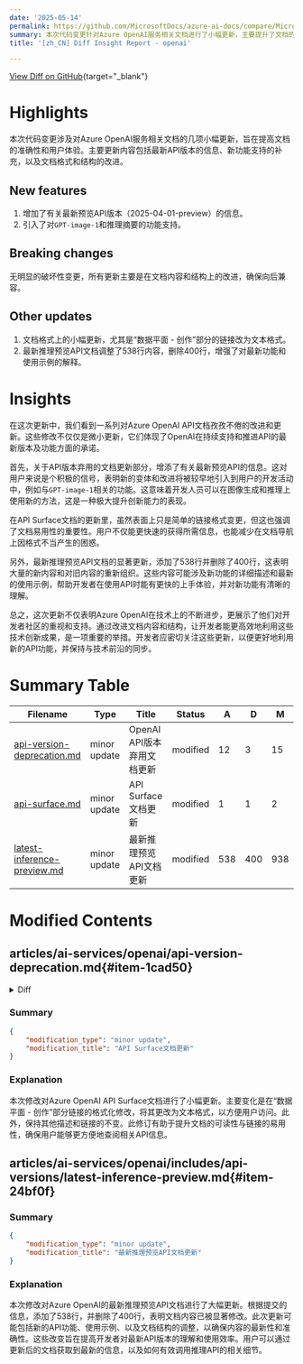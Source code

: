 ```yaml
---
date: '2025-05-14'
permalink: https://github.com/MicrosoftDocs/azure-ai-docs/compare/MicrosoftDocs:6d3cef9...MicrosoftDocs:2a41314
summary: 本次代码变更针对Azure OpenAI服务相关文档进行了小幅更新，主要提升了文档的准确性和用户体验。更新内容包括引入最新预览API版本的信息（2025-04-01-preview）、对`GPT-image-1`功能的支持，以及改善文档格式和结构。此次更新没有明显的破坏性变更，保持向后兼容。此外，文档格式的小幅更新及对推理预览API文档的显著调整，也增强了文档的可用性和对新功能的描述。这些调整强调了OpenAI对开发者社区的支持，旨在帮助开发者更高效地利用新技术与API功能。
title: '[zh_CN] Diff Insight Report - openai'

---
```


[View Diff on GitHub](https://github.com/MicrosoftDocs/azure-ai-docs/compare/MicrosoftDocs:6d3cef9...MicrosoftDocs:2a41314){target="_blank"}

# Highlights
本次代码变更涉及对Azure OpenAI服务相关文档的几项小幅更新，旨在提高文档的准确性和用户体验。主要更新内容包括最新API版本的信息、新功能支持的补充，以及文档格式和结构的改进。

## New features
1. 增加了有关最新预览API版本（2025-04-01-preview）的信息。
2. 引入了对`GPT-image-1`和推理摘要的功能支持。

## Breaking changes
无明显的破坏性变更，所有更新主要是在文档内容和结构上的改进，确保向后兼容。

## Other updates
1. 文档格式上的小幅更新，尤其是“数据平面 - 创作”部分的链接改为文本格式。
2. 最新推理预览API文档调整了538行内容，删除400行，增强了对最新功能和使用示例的解释。

# Insights
在这次更新中，我们看到一系列对Azure OpenAI API文档孜孜不倦的改进和更新。这些修改不仅仅是微小更新，它们体现了OpenAI在持续支持和推进API的最新版本及功能方面的承诺。

首先，关于API版本弃用的文档更新部分，增添了有关最新预览API的信息。这对用户来说是个积极的信号，表明新的变体和改进将被较早地引入到用户的开发活动中，例如与`GPT-image-1`相关的功能。这意味着开发人员可以在图像生成和推理上使用新的方法，这是一种极大提升创新能力的表现。

在API Surface文档的更新里，虽然表面上只是简单的链接格式变更，但这也强调了文档易用性的重要性。用户不仅能更快速的获得所需信息，也能减少在文档导航上因格式不当产生的困惑。

另外，最新推理预览API文档的显著更新，添加了538行并删除了400行，这表明大量的新内容和对旧内容的重新组织。这些内容可能涉及新功能的详细描述和最新的使用示例，帮助开发者在使用API时能有更快的上手体验，并对新功能有清晰的理解。

总之，这次更新不仅表明Azure OpenAI在技术上的不断进步，更展示了他们对开发者社区的重视和支持。通过改进文档内容和结构，让开发者能更高效地利用这些技术创新成果，是一项重要的举措。开发者应密切关注这些更新，以便更好地利用新的API功能，并保持与技术前沿的同步。

# Summary Table
|  Filename  | Type |    Title    | Status | A  | D  | M  |
|------------|------|-------------|--------|----|----|----|
| [api-version-deprecation.md](#item-1cad50) | minor update | OpenAI API版本弃用文档更新 | modified | 12 | 3 | 15 | 
| [api-surface.md](#item-a25fa2) | minor update | API Surface文档更新 | modified | 1 | 1 | 2 | 
| [latest-inference-preview.md](#item-24bf0f) | minor update | 最新推理预览API文档更新 | modified | 538 | 400 | 938 | 


# Modified Contents
## articles/ai-services/openai/api-version-deprecation.md{#item-1cad50}

<details>
<summary>Diff</summary>
````diff
@@ -18,17 +18,20 @@ This article is to help you understand the support lifecycle for the Azure OpenA
 
 
 > [!NOTE]
-> New API response objects may be added to the API response without version changes. We recommend you only parse the response objects you require. 
+> New API response objects may be added to the API response without version changes. We recommend you only parse the response objects you require.
+>
+> The latest Azure OpenAI spec uses OpenAPI 3.1. It is a known issue that this is currently not fully supported by [Azure API Management](/azure/api-management/api-management-key-concepts)
 
 ## Latest preview API releases
 
 Azure OpenAI API latest release:
 
-- Inference: [2025-03-01-preview](reference-preview.md)
-- Authoring: [2025-03-01-preview](https://github.com/Azure/azure-rest-api-specs/blob/main/specification/cognitiveservices/data-plane/AzureOpenAI/authoring/preview/)
+- Inference: [2025-04-01-preview](reference-preview.md)
+- Authoring: [2025-04-01-preview](authoring-reference-preview.md)
 
 This version contains support for the latest Azure OpenAI features including:
 
+- `GPT-image-1`, the evaluations API, reasoning summary with `o3` and `o4-mini` . [**Added in 2025-04-01-preview**]
 - [Responses API & support for `computer-use-preview` model](./how-to/responses.md) [**Added in 2025-03-01-preview**]
 - [Stored Completions (distillation) API](./how-to/stored-completions.md#stored-completions-api) [**Added in 2025-02-01-preview**]
 - [Predicted Outputs](./how-to/predicted-outputs.md) [**Added in 2025-01-01-preview**]
@@ -44,6 +47,12 @@ This version contains support for the latest Azure OpenAI features including:
 - [Function calling](./how-to/function-calling.md)  [**Added in 2023-07-01-preview**]
 - [Retrieval augmented generation with your data feature](./use-your-data-quickstart.md).  [**Added in 2023-06-01-preview**]
 
+## Changes between 2025-04-01-preview and 2025-03-01-preview
+
+- [`GPT-image-1` support](/azure/ai-services/openai/how-to/dall-e)
+- [Reasoning summary for `o3` and `o4-mini`](/azure/ai-services/openai/how-to/reasoning)
+- [Evaluation API](/azure/ai-services/openai/authoring-reference-preview#evaluation---create)
+
 ## Changes between 2025-03-01-preview and 2025-02-01-preview
 
 - [Responses API](./how-to/responses.md)
````
</details>

### Summary

```json
{
    "modification_type": "minor update",
    "modification_title": "OpenAI API版本弃用文档更新"
}
```

### Explanation
本次修改对Azure OpenAI API版本弃用文档进行了小幅更新。具体来说，增加了有关最新预览API发布的信息，包括推理和创作的版本更新，改为2025-04-01-preview。同时，新增了一些API功能的支持，例如`GPT-image-1`和推理摘要等。这些修改旨在确保文档的准确性和时效性，以帮助用户更好地理解API的生命周期支持。有关详细变更，文档中也添加了关于不同API版本之间差异的章节。

## articles/ai-services/openai/includes/api-surface.md{#item-a25fa2}

<details>
<summary>Diff</summary>
````diff
@@ -22,7 +22,7 @@ Each API surface/specification encapsulates a different set of Azure OpenAI capa
 | API | Latest preview release | Latest GA release | Specifications | Description |
 |:---|:----|:----|:----|:---|
 | **Control plane** | [`2024-06-01-preview`](/rest/api/aiservices/accountmanagement/operation-groups?view=rest-aiservices-accountmanagement-2024-06-01-preview&preserve-view=true) | [`2024-10-01`](/rest/api/aiservices/accountmanagement/deployments/create-or-update?view=rest-aiservices-accountmanagement-2024-10-01&tabs=HTTP&preserve-view=true) | [Spec files](https://github.com/Azure/azure-rest-api-specs/tree/main/specification/cognitiveservices/resource-manager/Microsoft.CognitiveServices) | Azure OpenAI shares a common control plane with all other Azure AI Services. The control plane API is used for things like [creating Azure OpenAI resources](/rest/api/aiservices/accountmanagement/accounts/create?view=rest-aiservices-accountmanagement-2023-05-01&tabs=HTTP&preserve-view=true), [model deployment](/rest/api/aiservices/accountmanagement/deployments/create-or-update?view=rest-aiservices-accountmanagement-2023-05-01&tabs=HTTP&preserve-view=true), and other higher level resource management tasks. The control plane also governs what is possible to do with capabilities like Azure Resource Manager, Bicep, Terraform, and Azure CLI.|
-| **Data plane - authoring** | `2025-04-01-preview` | `2024-10-21` | [Spec files](https://github.com/Azure/azure-rest-api-specs/tree/main/specification/cognitiveservices/data-plane/AzureOpenAI/authoring) | The data plane authoring API controls [fine-tuning](/rest/api/azureopenai/fine-tuning?view=rest-azureopenai-2024-08-01-preview&preserve-view=true), [file-upload](/rest/api/azureopenai/files/upload?view=rest-azureopenai-2024-08-01-preview&tabs=HTTP&preserve-view=true), [ingestion jobs](/rest/api/azureopenai/ingestion-jobs/create?view=rest-azureopenai-2024-08-01-preview&tabs=HTTP&preserve-view=true), [batch](/rest/api/azureopenai/batch?view=rest-azureopenai-2024-08-01-preview&tabs=HTTP&preserve-view=true) and certain [model level queries](/rest/api/azureopenai/models/get?view=rest-azureopenai-2024-08-01-preview&tabs=HTTP&preserve-view=true)
+| **Data plane - authoring** | [`2025-04-01-preview`](/azure/ai-services/openai/authoring-reference-preview) | `2024-10-21` | [Spec files](https://github.com/Azure/azure-rest-api-specs/tree/main/specification/cognitiveservices/data-plane/AzureOpenAI/authoring) | The data plane authoring API controls [fine-tuning](/rest/api/azureopenai/fine-tuning?view=rest-azureopenai-2024-08-01-preview&preserve-view=true), [file-upload](/rest/api/azureopenai/files/upload?view=rest-azureopenai-2024-08-01-preview&tabs=HTTP&preserve-view=true), [ingestion jobs](/rest/api/azureopenai/ingestion-jobs/create?view=rest-azureopenai-2024-08-01-preview&tabs=HTTP&preserve-view=true), [batch](/rest/api/azureopenai/batch?view=rest-azureopenai-2024-08-01-preview&tabs=HTTP&preserve-view=true) and certain [model level queries](/rest/api/azureopenai/models/get?view=rest-azureopenai-2024-08-01-preview&tabs=HTTP&preserve-view=true)
 | **Data plane - inference** | [`2025-04-01-preview`](/azure/ai-services/openai/reference-preview#data-plane-inference) | [`2024-10-21`](/azure/ai-services/openai/reference#data-plane-inference) | [Spec files](https://github.com/Azure/azure-rest-api-specs/tree/main/specification/cognitiveservices/data-plane/AzureOpenAI/inference) | The data plane inference API provides the inference capabilities/endpoints for features like completions, chat completions, embeddings, audio, on your data, Dall-e, assistants, etc. |
 
 ## Authentication
````
</details>

### Summary

```json
{
    "modification_type": "minor update",
    "modification_title": "API Surface文档更新"
}
```

### Explanation
本次修改对Azure OpenAI API Surface文档进行了小幅更新。主要变化是在“数据平面 - 创作”部分链接的格式化修改，将其更改为文本格式，以方便用户访问。此外，保持其他描述和链接的不变。此修订有助于提升文档的可读性与链接的易用性，确保用户能够更方便地查阅相关API信息。

## articles/ai-services/openai/includes/api-versions/latest-inference-preview.md{#item-24bf0f}

### Summary

```json
{
    "modification_type": "minor update",
    "modification_title": "最新推理预览API文档更新"
}
```

### Explanation
本次修改对Azure OpenAI的最新推理预览API文档进行了大幅更新。根据提交的信息，添加了538行，并删除了400行，表明文档内容已被显著修改。此次更新可能包括新的API功能、使用示例、以及文档结构的调整，以确保内容的最新性和准确性。这些改变旨在提高开发者对最新API版本的理解和使用效率。用户可以通过更新后的文档获取到最新的信息，以及如何有效调用推理API的相关细节。


